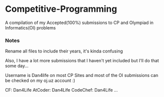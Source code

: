 # Competitive-Programming
A compilation of my Accepted(100%) submissions to CP and Olympiad in Informatics(OI) problems

### Notes

Rename all files to include their years, it's kinda confusing

Also, I have a lot more submissions that I haven't yet included but I'll do that some day...

Username is Dan4life on most CP Sites and most of the OI submissions can be checked on my oj.uz account :)

CF: Dan4Life
AtCoder: Dan4Life
CodeChef: Dan4Life
...

